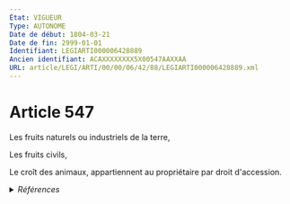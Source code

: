 ```yaml
---
État: VIGUEUR
Type: AUTONOME
Date de début: 1804-03-21
Date de fin: 2999-01-01
Identifiant: LEGIARTI000006428889
Ancien identifiant: ACAXXXXXXXX5X00547AAXXAA
URL: article/LEGI/ARTI/00/00/06/42/88/LEGIARTI000006428889.xml
---
```


<h1>Article 547</h1>

Les fruits naturels ou industriels de la terre,<br />

Les fruits civils,<br />

Le croît des animaux, appartiennent au propriétaire par droit d'accession.


<details>
  <summary><em>Références</em></summary>

  <h2>Articles faisant référence à l'article</h2>
  
  <ul>
    <li>
      <a href="https://legal.tricoteuses.fr//redirection/LEGIARTI000032119092?vers=git&vers=legifrance">Décret n° 2016-230 du 26 février 2016 relatif aux tarifs de certains professionnels du droit et au fonds interprofessionnel de l'accès au droit et à la justice - article 2 PARTIELLEMENT_MODIF VIGUEUR, en vigueur depuis le 2016-02-29</a> CITATION source
    </li>
    <li>
      <a href="https://legal.tricoteuses.fr//redirection/LEGIARTI000006924060?vers=git&vers=legifrance">Décret n°78-262 du 8 mars 1978 portant fixation du tarif des notaires - article 17 AUTONOME ABROGE, en vigueur du 1978-03-08 au 2016-02-29</a> CITATION source
    </li>
    <li>
      <a href="https://legal.tricoteuses.fr//redirection/LEGIARTI000032130822?vers=git&vers=legifrance">Code de commerce - article R444-66 AUTONOME VIGUEUR, en vigueur depuis le 2016-02-29</a> CITATION source
    </li>
  </ul>
  
  <h2>Références faites par l'article</h2>
  
  <ul>
    <li>
      1978-03-08 CITATION cible <a href="https://legal.tricoteuses.fr//redirection/LEGIARTI000006924060?vers=git&vers=legifrance">Décret n°78-262 du 8 mars 1978 portant fixation du tarif des notaires - article 17 AUTONOME ABROGE, en vigueur du 1978-03-08 au 2016-02-29</a>
    </li>
    <li>
      2016-02-26 CITATION cible <a href="https://legal.tricoteuses.fr//redirection/LEGIARTI000032119092?vers=git&vers=legifrance">Décret n° 2016-230 du 26 février 2016 relatif aux tarifs de certains professionnels du droit et au fonds interprofessionnel de l'accès au droit et à la justice - article 2 PARTIELLEMENT_MODIF VIGUEUR, en vigueur depuis le 2016-02-29</a>
    </li>
    <li>
      2999-01-01 CITATION cible <a href="https://legal.tricoteuses.fr//redirection/LEGIARTI000032130822?vers=git&vers=legifrance">Code de commerce - article R444-66 AUTONOME VIGUEUR, en vigueur depuis le 2016-02-29</a>
    </li>
    <li>
      CODIFICATION source Loi 1804-01-27
    </li>
    <li>
      CREATION source Loi 1804-01-27 promulguée le 6 février 1804
    </li>
  </ul>
</details>
